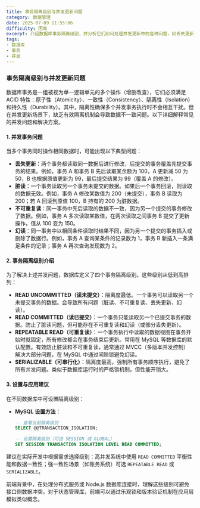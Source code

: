 ```yaml
---
title: 事务隔离级别与并发更新问题
category: 数据管理
date: 2025-07-09 11:55:06
difficulty: 困难
excerpt: 介绍数据库事务隔离级别，并分析它们如何处理并发更新中的各种问题，如丢失更新、脏读等。
tags:
- 数据库
- 事务
- 并发
---
```

### 事务隔离级别与并发更新问题

数据库事务是一组被视为单一逻辑单元的多个操作（增删改查），它们必须满足 ACID 特性：原子性（Atomicity）、一致性（Consistency）、隔离性（Isolation）和持久性（Durability）。其中，隔离性确保多个并发事务执行时不会相互干扰。但在并发更新场景下，缺乏有效隔离机制会导致数据不一致问题。以下详细解释常见的并发问题和解决方案。

#### 1. 并发事务问题

当多个事务同时操作相同数据时，可能出现以下典型问题：
- **丢失更新**：两个事务都读取同一数据后进行修改，后提交的事务覆盖先提交事务的结果。例如，事务 A 和事务 B 先后读取某余额为 100，A 更新减 50 为 50，B 也根据原值更新为 99，最后提交结果为 99（覆盖 A 的修改）。
- **脏读**：一个事务读取另一个事务未提交的数据。如果后一个事务回滚，则读取的数据无效。例如，事务 A 修改某数值为 200（未提交），事务 B 读取为 200；若 A 回滚到原值 100，B 持有的 200 为脏数据。
- **不可重复读**：同一事务中先后读取的数据不一致，因为另一个提交的事务修改了数据。例如，事务 A 多次读取某数值，在两次读取之间事务 B 提交了更新操作，值从 100 变为 150。
- **幻读**：同一事务中以相同条件读取时结果不同，因为另一个提交的事务插入或删除了数据行。例如，事务 A 查询某条件的记录数为 1，事务 B 新插入一条满足条件的记录；事务 A 再次查询发现数为 2。

#### 2. 事务隔离级别介绍

为了解决上述并发问题，数据库定义了四个事务隔离级别。这些级别从低到高排列：
- **READ UNCOMMITTED（读未提交）**：隔离度最低。一个事务可以读取另一个未提交事务的数据。会导致所有问题（脏读、不可重复读、丢失更新、幻读）。
- **READ COMMITTED（读已提交）**：一个事务只能读取另一个已提交事务的数据。防止了脏读问题，但可能存在不可重复读和幻读（或部分丢失更新）。
- **REPEATABLE READ（可重复读）**：一个事务执行中读取的数据视图在事务开始时就固定，所有修改都会在事务结束后更新。常用在 MySQL 等数据库的默认配置。有效防止脏读和不可重复读，通常通过 MVCC（多版本并发控制）解决大部分问题，在 MySQL 中通过间隙锁避免幻读。
- **SERIALIZABLE（可串行化）**：隔离度最高，强制所有事务顺序执行，避免了所有并发问题。类似于数据库运行时的严格锁机制，但性能开销大。

#### 3. 设置与应用建议

在不同数据库中可设置隔离级别：
- **MySQL 设置方法**：
  ```sql
  -- 查看当前隔离级别
  SELECT @@TRANSACTION_ISOLATION;
  
  -- 设置隔离级别（可选 SESSION 或 GLOBAL）
  SET SESSION TRANSACTION ISOLATION LEVEL READ COMMITTED;
  ```
建议在实际开发中根据需求选择级别：高并发系统中使用 `READ COMMITTED` 平衡性能和数据一致性；强一致性场景（如账务系统）可选 `REPEATABLE READ` 或 `SERIALIZABLE`。

前端背景中，在处理分布式服务或 Node.js 数据库连接时，理解这些级别可避免接口侧数据冲突。对于状态管理库，前端可以通过乐观锁和版本验证机制在应用层模拟类似概念。
